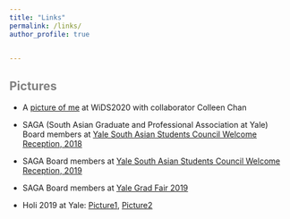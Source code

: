 ```yaml
---
title: "Links"
permalink: /links/
author_profile: true


---
```




<span style='color:grey'> Pictures </span>
-----------------------------------------------------

- A [picture of me](https://janasoham.github.io/files/wids1.jpg) at WiDS2020 with collaborator Colleen Chan

- SAGA (South Asian Graduate and Professional Association at Yale) Board members at [Yale South Asian Students Council Welcome Reception, 2018](https://janasoham.github.io/files/saga2018.jpg)

- SAGA Board members at [Yale South Asian Students Council Welcome Reception, 2019](https://janasoham.github.io/files/saga2019.jpg)

- SAGA Board members at [Yale Grad Fair 2019](https://janasoham.github.io/files/grad_fair2019.jpg)

- Holi 2019 at Yale: [Picture1](https://janasoham.github.io/files/holi2019.jpg), [Picture2](https://janasoham.github.io/files/holi2019_2.jpg)

